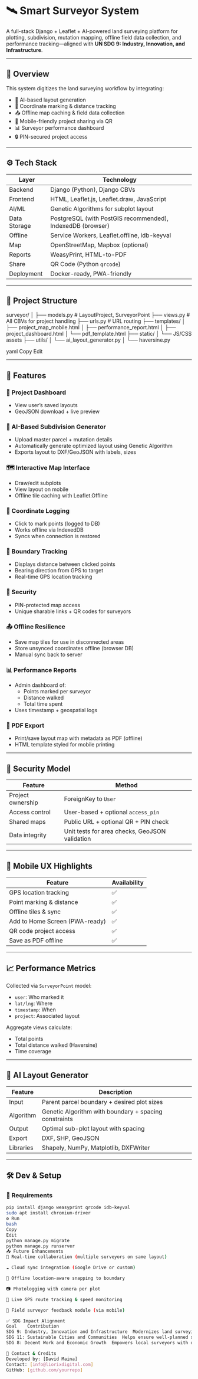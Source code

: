 # 🛰️ Smart Surveyor System

A full-stack Django + Leaflet + AI-powered land surveying platform for plotting, subdivision, mutation mapping, offline field data collection, and performance tracking—aligned with **UN SDG 9: Industry, Innovation, and Infrastructure**.

---

## 📌 Overview

This system digitizes the land surveying workflow by integrating:

- 🧠 AI-based layout generation
- 📍 Coordinate marking & distance tracking
- 📤 Offline map caching & field data collection
- 📲 Mobile-friendly project sharing via QR
- 📊 Surveyor performance dashboard
- 🔒 PIN-secured project access

---

## ⚙️ Tech Stack

| Layer | Technology |
|-------|------------|
| Backend | Django (Python), Django CBVs |
| Frontend | HTML, Leaflet.js, Leaflet.draw, JavaScript |
| AI/ML | Genetic Algorithms for subplot layout |
| Data Storage | PostgreSQL (with PostGIS recommended), IndexedDB (browser) |
| Offline | Service Workers, Leaflet.offline, idb-keyval |
| Map | OpenStreetMap, Mapbox (optional) |
| Reports | WeasyPrint, HTML-to-PDF |
| Share | QR Code (Python `qrcode`) |
| Deployment | Docker-ready, PWA-friendly |

---

## 📁 Project Structure

surveyor/
│
├── models.py # LayoutProject, SurveyorPoint
├── views.py # All CBVs for project handling
├── urls.py # URL routing
├── templates/
│ ├── project_map_mobile.html
│ ├── performance_report.html
│ ├── project_dashboard.html
│ └── pdf_template.html
├── static/
│ └── JS/CSS assets
├── utils/
│ └── ai_layout_generator.py
│ └── haversine.py

yaml
Copy
Edit

---

## 🚀 Features

### 📌 Project Dashboard
- View user’s saved layouts
- GeoJSON download + live preview

### 📐 AI-Based Subdivision Generator
- Upload master parcel + mutation details
- Automatically generate optimized layout using Genetic Algorithm
- Exports layout to DXF/GeoJSON with labels, sizes

### 🗺️ Interactive Map Interface
- Draw/edit subplots
- View layout on mobile
- Offline tile caching with Leaflet.Offline

### 📍 Coordinate Logging
- Click to mark points (logged to DB)
- Works offline via IndexedDB
- Syncs when connection is restored

### 🧭 Boundary Tracking
- Displays distance between clicked points
- Bearing direction from GPS to target
- Real-time GPS location tracking

### 🔐 Security
- PIN-protected map access
- Unique sharable links + QR codes for surveyors

### 📤 Offline Resilience
- Save map tiles for use in disconnected areas
- Store unsynced coordinates offline (browser DB)
- Manual sync back to server

### 📊 Performance Reports
- Admin dashboard of:
  - Points marked per surveyor
  - Distance walked
  - Total time spent
- Uses timestamp + geospatial logs

### 📄 PDF Export
- Print/save layout map with metadata as PDF (offline)
- HTML template styled for mobile printing

---

## 🔐 Security Model

| Feature | Method |
|--------|--------|
| Project ownership | ForeignKey to `User` |
| Access control | User-based + optional `access_pin` |
| Shared maps | Public URL + optional QR + PIN check |
| Data integrity | Unit tests for area checks, GeoJSON validation |

---

## 📱 Mobile UX Highlights

| Feature | Availability |
|--------|-------------|
| GPS location tracking | ✅ |
| Point marking & distance | ✅ |
| Offline tiles & sync | ✅ |
| Add to Home Screen (PWA-ready) | ✅ |
| QR code project access | ✅ |
| Save as PDF offline | ✅ |

---

## 📈 Performance Metrics

Collected via `SurveyorPoint` model:

- `user`: Who marked it
- `lat/lng`: Where
- `timestamp`: When
- `project`: Associated layout

Aggregate views calculate:
- Total points
- Total distance walked (Haversine)
- Time coverage

---

## 🤖 AI Layout Generator

| Feature | Description |
|--------|-------------|
| Input | Parent parcel boundary + desired plot sizes |
| Algorithm | Genetic Algorithm with boundary + spacing constraints |
| Output | Optimal sub-plot layout with spacing |
| Export | DXF, SHP, GeoJSON |
| Libraries | Shapely, NumPy, Matplotlib, DXFWriter |

---

## 🛠️ Dev & Setup

### 🧩 Requirements

```bash
pip install django weasyprint qrcode idb-keyval
sudo apt install chromium-driver
⚙️ Run
bash
Copy
Edit
python manage.py migrate
python manage.py runserver
📥 Future Enhancements
🔄 Real-time collaboration (multiple surveyors on same layout)

☁️ Cloud sync integration (Google Drive or custom)

📌 Offline location-aware snapping to boundary

📷 Photologging with camera per plot

📡 Live GPS route tracking & speed monitoring

💬 Field surveyor feedback module (via mobile)

✅ SDG Impact Alignment
Goal	Contribution
SDG 9: Industry, Innovation and Infrastructure	Modernizes land surveying through automation and smart geospatial tools
SDG 11: Sustainable Cities and Communities	Helps ensure well-planned subdivisions and infrastructure layout
SDG 8: Decent Work and Economic Growth	Empowers local surveyors with digital tools and trackable performance

📧 Contact & Credits
Developed by: [David Maina]
Contact: [info@liorixdigital.com]
GitHub: [github.com/yourrepo]
